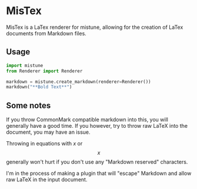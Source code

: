 # MisTex
MisTex is a LaTex renderer for mistune, allowing for the creation of
LaTex documents from Markdown files.

## Usage
~~~python
import mistune
from Renderer import Renderer

markdown = mistune.create_markdown(renderer=Renderer())
markdown("**Bold Text**")
~~~

## Some notes
If you throw CommonMark compatible markdown into this, you will
generally have a good time. If you however, try to throw raw
LaTeX into the document, you may have an issue.

Throwing in equations with $x$ or $$x$$ generally won't hurt
if you don't use any "Markdown reserved" characters.

I'm in the process of making a plugin that will
"escape" Markdown and allow raw LaTeX in the input
document.
